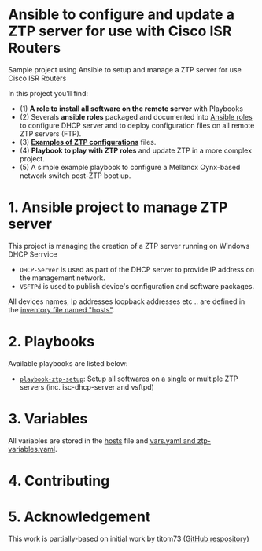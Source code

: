 # Ansible to configure and update a ZTP server for use with Cisco ISR Routers

Sample project using Ansible to setup and manage a ZTP server for use Cisco ISR Routers

In this project you'll find:
- (1) **A role to install all software on the remote server** with Playbooks
- (2) Severals **ansible roles** packaged and documented into [Ansible roles](roles) to configure DHCP server and to deploy configuration files on all remote ZTP servers (FTP).
- (3) **[Examples of ZTP configurations](conf)** files.
- (4) **Playbook to play with ZTP roles** and update ZTP in a more complex project.
- (5) A simple example playbook to configure a Mellanox Oynx-based network switch post-ZTP boot up.



# 1. Ansible project to manage ZTP server

This project is managing the creation of a ZTP server running on Windows DHCP Serrvice
- `DHCP-Server` is used as part of the DHCP server to provide IP address on the management network.
- `VSFTPd` is used to publish device's configuration and software packages.

All devices names, Ip addresses loopback addresses etc .. are defined in the [inventory file named "hosts"](hosts).

# 2. Playbooks

Available playbooks are listed below:
- [`playbook-ztp-setup`](playbook-ztp-setup.yml): Setup all softwares on a single or multiple ZTP servers (inc. isc-dhcp-server and vsftpd)


# 3. Variables

All variables are stored in the  [hosts](hosts) file and [vars.yaml and ztp-variables.yaml](group_vars/all/). 

# 4. Contributing


# 5. Acknowledgement

This work is partially-based on initial work by titom73 ([GitHub respository](https://github.com/elikesbikes/tutorials/blob/main/network/zero-tp))